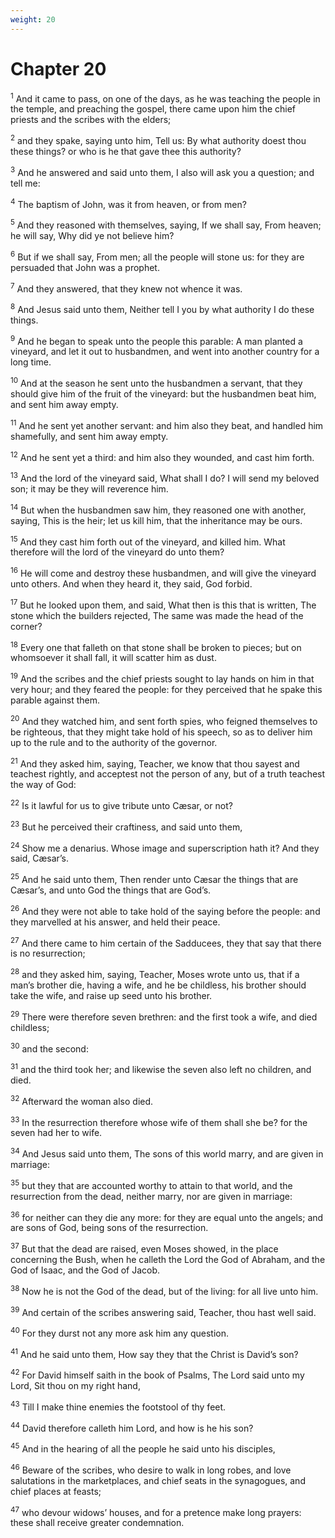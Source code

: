 ```yaml
---
weight: 20
---
```


# Chapter 20

<sup>1</sup> And it came to pass, on one of the days, as he was teaching the people in the temple, and preaching the gospel, there came upon him the chief priests and the scribes with the elders; 

<sup>2</sup> and they spake, saying unto him, Tell us: By what authority doest thou these things? or who is he that gave thee this authority? 

<sup>3</sup> And he answered and said unto them, I also will ask you a question; and tell me: 

<sup>4</sup> The baptism of John, was it from heaven, or from men? 

<sup>5</sup> And they reasoned with themselves, saying, If we shall say, From heaven; he will say, Why did ye not believe him? 

<sup>6</sup> But if we shall say, From men; all the people will stone us: for they are persuaded that John was a prophet. 

<sup>7</sup> And they answered, that they knew not whence it was. 

<sup>8</sup> And Jesus said unto them, Neither tell I you by what authority I do these things. 

<sup>9</sup> And he began to speak unto the people this parable: A man planted a vineyard, and let it out to husbandmen, and went into another country for a long time. 

<sup>10</sup> And at the season he sent unto the husbandmen a servant, that they should give him of the fruit of the vineyard: but the husbandmen beat him, and sent him away empty. 

<sup>11</sup> And he sent yet another servant: and him also they beat, and handled him shamefully, and sent him away empty. 

<sup>12</sup> And he sent yet a third: and him also they wounded, and cast him forth. 

<sup>13</sup> And the lord of the vineyard said, What shall I do? I will send my beloved son; it may be they will reverence him. 

<sup>14</sup> But when the husbandmen saw him, they reasoned one with another, saying, This is the heir; let us kill him, that the inheritance may be ours. 

<sup>15</sup> And they cast him forth out of the vineyard, and killed him. What therefore will the lord of the vineyard do unto them? 

<sup>16</sup> He will come and destroy these husbandmen, and will give the vineyard unto others. And when they heard it, they said, God forbid. 

<sup>17</sup> But he looked upon them, and said, What then is this that is written, The stone which the builders rejected, The same was made the head of the corner? 

<sup>18</sup> Every one that falleth on that stone shall be broken to pieces; but on whomsoever it shall fall, it will scatter him as dust. 

<sup>19</sup> And the scribes and the chief priests sought to lay hands on him in that very hour; and they feared the people: for they perceived that he spake this parable against them. 

<sup>20</sup> And they watched him, and sent forth spies, who feigned themselves to be righteous, that they might take hold of his speech, so as to deliver him up to the rule and to the authority of the governor. 

<sup>21</sup> And they asked him, saying, Teacher, we know that thou sayest and teachest rightly, and acceptest not the person of any, but of a truth teachest the way of God: 

<sup>22</sup> Is it lawful for us to give tribute unto Cæsar, or not? 

<sup>23</sup> But he perceived their craftiness, and said unto them, 

<sup>24</sup> Show me a denarius. Whose image and superscription hath it? And they said, Cæsar’s. 

<sup>25</sup> And he said unto them, Then render unto Cæsar the things that are Cæsar’s, and unto God the things that are God’s. 

<sup>26</sup> And they were not able to take hold of the saying before the people: and they marvelled at his answer, and held their peace. 

<sup>27</sup> And there came to him certain of the Sadducees, they that say that there is no resurrection; 

<sup>28</sup> and they asked him, saying, Teacher, Moses wrote unto us, that if a man’s brother die, having a wife, and he be childless, his brother should take the wife, and raise up seed unto his brother. 

<sup>29</sup> There were therefore seven brethren: and the first took a wife, and died childless; 

<sup>30</sup> and the second: 

<sup>31</sup> and the third took her; and likewise the seven also left no children, and died. 

<sup>32</sup> Afterward the woman also died. 

<sup>33</sup> In the resurrection therefore whose wife of them shall she be? for the seven had her to wife. 

<sup>34</sup> And Jesus said unto them, The sons of this world marry, and are given in marriage: 

<sup>35</sup> but they that are accounted worthy to attain to that world, and the resurrection from the dead, neither marry, nor are given in marriage: 

<sup>36</sup> for neither can they die any more: for they are equal unto the angels; and are sons of God, being sons of the resurrection. 

<sup>37</sup> But that the dead are raised, even Moses showed, in the place concerning the Bush, when he calleth the Lord the God of Abraham, and the God of Isaac, and the God of Jacob. 

<sup>38</sup> Now he is not the God of the dead, but of the living: for all live unto him. 

<sup>39</sup> And certain of the scribes answering said, Teacher, thou hast well said. 

<sup>40</sup> For they durst not any more ask him any question. 

<sup>41</sup> And he said unto them, How say they that the Christ is David’s son? 

<sup>42</sup> For David himself saith in the book of Psalms, The Lord said unto my Lord, Sit thou on my right hand, 

<sup>43</sup> Till I make thine enemies the footstool of thy feet. 

<sup>44</sup> David therefore calleth him Lord, and how is he his son? 

<sup>45</sup> And in the hearing of all the people he said unto his disciples, 

<sup>46</sup> Beware of the scribes, who desire to walk in long robes, and love salutations in the marketplaces, and chief seats in the synagogues, and chief places at feasts; 

<sup>47</sup> who devour widows’ houses, and for a pretence make long prayers: these shall receive greater condemnation. 


